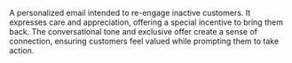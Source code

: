 A personalized email intended to re-engage inactive customers. It expresses care and appreciation, offering a special incentive to bring them back. The conversational tone and exclusive offer create a sense of connection, ensuring customers feel valued while prompting them to take action.






